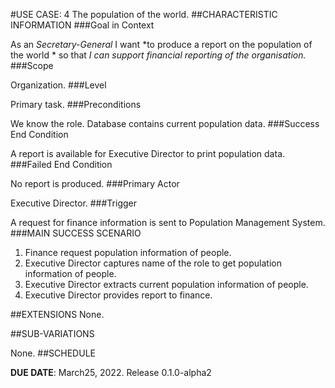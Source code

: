 #USE CASE: 4 The population of the world.
##CHARACTERISTIC INFORMATION
###Goal in Context

As an *Secretary-General* I want *to produce a report on the population of the world * so that *I can support financial reporting of the organisation.*
###Scope

Organization.
###Level

Primary task.
###Preconditions

We know the role. Database contains current population data.
###Success End Condition

A report is available for Executive Director to print population data.
###Failed End Condition

No report is produced.
###Primary Actor

Executive Director.
###Trigger

A request for finance information is sent to Population Management System.
###MAIN SUCCESS SCENARIO

1. Finance request population information of people.
2. Executive Director captures name of the role to get population information of people.
3. Executive Director extracts current population information of people.
4. Executive Director provides report to finance.

##EXTENSIONS
None.


##SUB-VARIATIONS

None.
##SCHEDULE

**DUE DATE**: March25, 2022. Release 0.1.0-alpha2